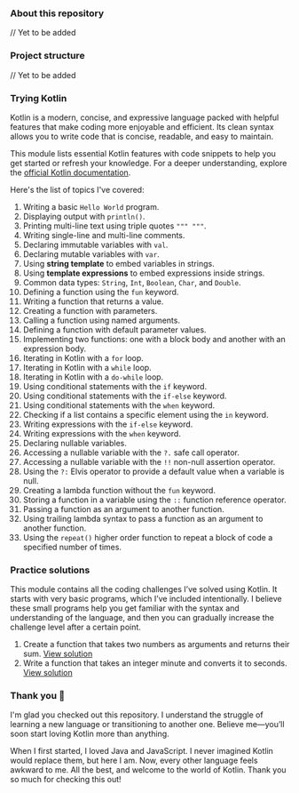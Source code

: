 ### About this repository

// Yet to be added

### Project structure

// Yet to be added

### Trying Kotlin

Kotlin is a modern, concise, and expressive language packed with helpful features that make coding more enjoyable and
efficient. Its clean syntax allows you to write code that is concise, readable, and easy to maintain.

This module lists essential Kotlin features with code snippets to help you get started or refresh your knowledge. For a
deeper understanding, explore the [official Kotlin documentation](https://kotlinlang.org/docs/home.html).

Here's the list of topics I've covered:

1. Writing a basic `Hello World` program.
2. Displaying output with `println()`.
3. Printing multi-line text using triple quotes `""" """`.
4. Writing single-line and multi-line comments.
5. Declaring immutable variables with `val`.
6. Declaring mutable variables with `var`.
7. Using **string template** to embed variables in strings.
8. Using **template expressions** to embed expressions inside strings.
9. Common data types: `String`, `Int`, `Boolean`, `Char`, and `Double`.
10. Defining a function using the `fun` keyword.
11. Writing a function that returns a value.
12. Creating a function with parameters.
13. Calling a function using named arguments.
14. Defining a function with default parameter values.
15. Implementing two functions: one with a block body and another with an expression body.
16. Iterating in Kotlin with a `for` loop.
17. Iterating in Kotlin with a `while` loop.
18. Iterating in Kotlin with a `do-while` loop.
19. Using conditional statements with the `if` keyword.
20. Using conditional statements with the `if-else` keyword.
21. Using conditional statements with the `when` keyword.
22. Checking if a list contains a specific element using the `in` keyword.
23. Writing expressions with the `if-else` keyword.
24. Writing expressions with the `when` keyword.
25. Declaring nullable variables.
26. Accessing a nullable variable with the `?.` safe call operator.
27. Accessing a nullable variable with the `!!` non-null assertion operator.
28. Using the `?:` Elvis operator to provide a default value when a variable is null.
29. Creating a lambda function without the `fun` keyword.
30. Storing a function in a variable using the `::` function reference operator.
31. Passing a function as an argument to another function.
32. Using trailing lambda syntax to pass a function as an argument to another function.
33. Using the `repeat()` higher order function to repeat a block of code a specified number of times.

### Practice solutions

This module contains all the coding challenges I’ve solved using Kotlin. It starts with very basic programs, which I’ve
included intentionally. I believe these small programs help you get familiar with the syntax and understanding of the
language, and then you can gradually increase the challenge level after a certain point.

1. Create a function that takes two numbers as arguments and returns their sum.
   [View solution](https://github.com/heyysudarshan/exploring-the-world-of-kotlin/blob/main/practice-solutions/src/main/kotlin/com/practice/solutions/Program1.kt)
2. Write a function that takes an integer minute and converts it to seconds.
   [View solution](https://github.com/heyysudarshan/exploring-the-world-of-kotlin/blob/main/practice-solutions/src/main/kotlin/com/practice/solutions/Program2.kt)

### Thank you 🙌

I'm glad you checked out this repository. I understand the struggle of learning a new language or transitioning to
another one. Believe me—you’ll soon start loving Kotlin more than anything.

When I first started, I loved Java and JavaScript. I never imagined Kotlin would replace them, but here I am. Now, every
other language feels awkward to me. All the best, and welcome to the world of Kotlin. Thank you so much for checking
this out!